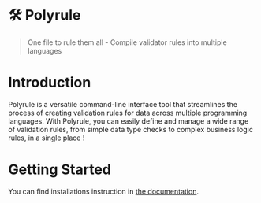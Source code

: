 # 🛠️ Polyrule
> One file to rule them all - Compile validator rules into multiple languages

# Introduction

Polyrule is a versatile command-line interface tool
that streamlines the process of creating validation
rules for data across multiple programming languages.
With Polyrule, you can easily define and manage a wide
range of validation rules, from simple data type checks
to complex business logic rules, in a single place !

# Getting Started

You can find installations instruction
in [the documentation](https://polyrule.smiti.fr/).